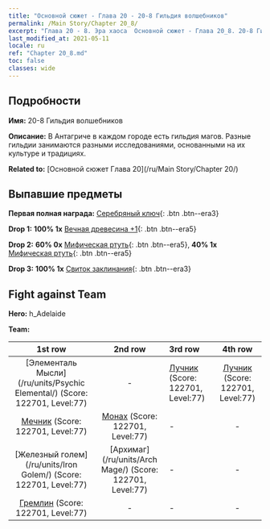 ```yaml
---
title: "Основной сюжет - Глава 20 - 20-8 Гильдия волшебников"
permalink: /Main Story/Chapter 20_8/
excerpt: "Глава 20 - 8. Эра хаоса  Основной сюжет - Глава 20_8. 20-8 Гильдия волшебников"
last_modified_at: 2021-05-11
locale: ru
ref: "Chapter 20_8.md"
toc: false
classes: wide
---
```


## Подробности

 **Имя:** 20-8 Гильдия волшебников

 **Описание:** В Антагриче в каждом городе есть гильдия магов. Разные гильдии занимаются разными исследованиями, основанными на их культуре и традициях.

 **Related to:** [Основной сюжет Глава 20](/ru/Main Story/Chapter 20/)

## Выпавшие предметы

 **Первая полная награда:** [Серебряный ключ](/ItemsRU/con_693/){: .btn .btn--era3}

 **Drop 1:** **100% 1x** [Вечная древесина +1](/ItemsRU/mat_69/){: .btn .btn--era5}

 **Drop 2:** **60% 0x** [Мифическая ртуть](/ItemsRU/mat_63/){: .btn .btn--era5}, **40% 1x** [Мифическая ртуть](/ItemsRU/mat_63/){: .btn .btn--era5}

 **Drop 3:** **100% 1x** [Свиток заклинания](/ItemsRU/con_694/){: .btn .btn--era3}


## Fight against Team
 **Hero:** h_Adelaide

 **Team:**


  | 1st row | 2nd row | 3rd row | 4th row |
  |:----:|:----:|:----|:----:|
  | [Элементаль Мысли](/ru/units/Psychic Elemental/) (Score: 122701, Level:77)  | - | [Лучник](/ru/units/Marksman/) (Score: 122701, Level:77)  | [Лучник](/ru/units/Marksman/) (Score: 122701, Level:77)  |
  | [Мечник](/ru/units/Swordsman/) (Score: 122701, Level:77)  | [Монах](/ru/units/Monk/) (Score: 122701, Level:77)  | - | - |
  | [Железный голем](/ru/units/Iron Golem/) (Score: 122701, Level:77)  | [Архимаг](/ru/units/Arch Mage/) (Score: 122701, Level:77)  | - | - |
  | [Гремлин](/ru/units/Gremlin/) (Score: 122701, Level:77)  | - | - | - |


